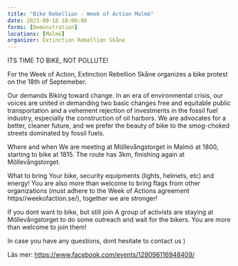 ```yaml
---
title: "Bike Rebellion - Week of Action Malmö"
date: 2023-09-18 18:00:00
forms: [Demonstration]
locations: [Malmö]
organizer: Extinction Rebellion Skåne
---
```

ITS TIME TO BIKE, NOT POLLUTE!

For the Week of Action, Extinction Rebellion Skåne organizes a bike protest on the 18th of Septemeber. 

Our demands Biking toward change. In an era of environmental crisis, our voices are united in demanding two basic changes free and equitable public transportation and a vehement rejection of investments in the fossil fuel industry, especially the construction of oil harbors. We are advocates for a better, cleaner future, and we prefer the beauty of bike to the smog-choked streets dominated by fossil fuels. 

Where and when We are meeting at Möllevångstorget in Malmö at 1800, starting to bike at 1815. The route has 3km, finishing again at Möllevångstorget.

What to bring Your bike, security equipments (lights, helmets, etc) and energy! You are also more than welcome to bring flags from other organizations (must adhere to the Week of Actions agreement https//weekofaction.se/), together we are stronger!

If you dont want to bike, but still join A group of activists are staying at Möllevångstorget to do some outreach and wait for the bikers. You are more than welcome to join them!

In case you have any questions, dont hesitate to contact us )

Läs mer: https://www.facebook.com/events/129096116948409/

